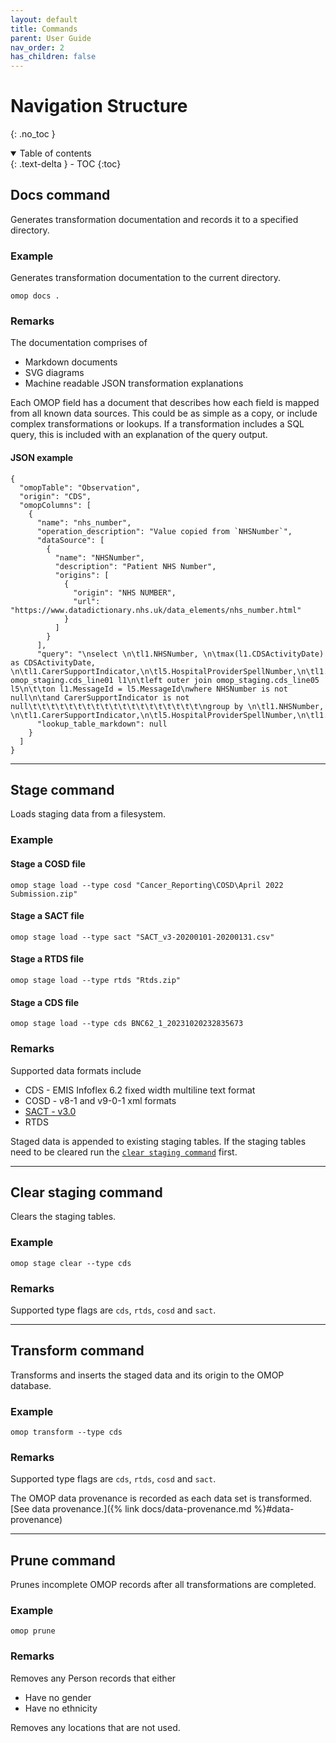 ```yaml
---
layout: default
title: Commands
parent: User Guide
nav_order: 2
has_children: false
---
```


# Navigation Structure
{: .no_toc }

<details open markdown="block">
  <summary>
    Table of contents
  </summary>
  {: .text-delta }
- TOC
{:toc}
</details>

## Docs command

Generates transformation documentation and records it to a specified directory.

### Example

Generates transformation documentation to the current directory.

```
omop docs .
```

### Remarks

The documentation comprises of
* Markdown documents
* SVG diagrams
* Machine readable JSON transformation explanations

Each OMOP field has a document that describes how each field is mapped from all known data sources. This could be as simple as a copy, or include complex transformations or lookups. If a transformation includes a SQL query, this is included with an explanation of the query output.

#### JSON example

```
{
  "omopTable": "Observation",
  "origin": "CDS",
  "omopColumns": [
    {
      "name": "nhs_number",
      "operation_description": "Value copied from `NHSNumber`",
      "dataSource": [
        {
          "name": "NHSNumber",
          "description": "Patient NHS Number",
          "origins": [
            {
              "origin": "NHS NUMBER",
              "url": "https://www.datadictionary.nhs.uk/data_elements/nhs_number.html"
            }
          ]
        }
      ],
      "query": "\nselect \n\tl1.NHSNumber, \n\tmax(l1.CDSActivityDate) as CDSActivityDate, \n\tl1.CarerSupportIndicator,\n\tl5.HospitalProviderSpellNumber,\n\tl1.RecordConnectionIdentifier\nfrom omop_staging.cds_line01 l1\n\tleft outer join omop_staging.cds_line05 l5\n\t\ton l1.MessageId = l5.MessageId\nwhere NHSNumber is not null\n\tand CarerSupportIndicator is not null\t\t\t\t\t\t\t\t\t\t\t\t\t\t\t\t\t\t\t\ngroup by \n\tl1.NHSNumber, \n\tl1.CarerSupportIndicator,\n\tl5.HospitalProviderSpellNumber,\n\tl1.RecordConnectionIdentifier;\n\t",
      "lookup_table_markdown": null
    }
  ]
}
```

---

## Stage command

Loads staging data from a filesystem.

### Example

#### Stage a COSD file

```
omop stage load --type cosd "Cancer_Reporting\COSD\April 2022 Submission.zip"
```

#### Stage a SACT file

```
omop stage load --type sact "SACT_v3-20200101-20200131.csv"
```

#### Stage a RTDS file

```
omop stage load --type rtds "Rtds.zip"
```

#### Stage a CDS file

```
omop stage load --type cds BNC62_1_20231020232835673
```

### Remarks

Supported data formats include
* CDS - EMIS Infoflex 6.2 fixed width multiline text format
* COSD - v8-1 and v9-0-1 xml formats
* [SACT - v3.0](https://digital.nhs.uk/data-and-information/information-standards/information-standards-and-data-collections-including-extractions/publications-and-notifications/standards-and-collections/dcb1533-systemic-anti-cancer-therapy-data-set)
* RTDS

Staged data is appended to existing staging tables. If the staging tables need to be cleared run the [`clear staging command`](#clear-staging-command) first.

---

## Clear staging command

Clears the staging tables.

### Example

```
omop stage clear --type cds
```

### Remarks

Supported type flags are `cds`, `rtds`, `cosd` and `sact`.

---

## Transform command

Transforms and inserts the staged data and its origin to the OMOP database.

### Example 

```
omop transform --type cds
```

### Remarks

Supported type flags are `cds`, `rtds`, `cosd` and `sact`.

The OMOP data provenance is recorded as each data set is transformed. [See data provenance.]({% link docs/data-provenance.md %}#data-provenance)

---

## Prune command

Prunes incomplete OMOP records after all transformations are completed.

### Example

```
omop prune
```

### Remarks

Removes any Person records that either
* Have no gender
* Have no ethnicity

Removes any locations that are not used.